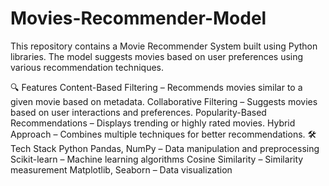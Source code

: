 # Movies-Recommender-Model
This repository contains a Movie Recommender System built using Python libraries. The model suggests movies based on user preferences using various recommendation techniques.

🔍 Features
Content-Based Filtering – Recommends movies similar to a given movie based on metadata.
Collaborative Filtering – Suggests movies based on user interactions and preferences.
Popularity-Based Recommendations – Displays trending or highly rated movies.
Hybrid Approach – Combines multiple techniques for better recommendations.
🛠️ Tech Stack
Python
Pandas, NumPy – Data manipulation and preprocessing
Scikit-learn – Machine learning algorithms
Cosine Similarity – Similarity measurement
Matplotlib, Seaborn – Data visualization
